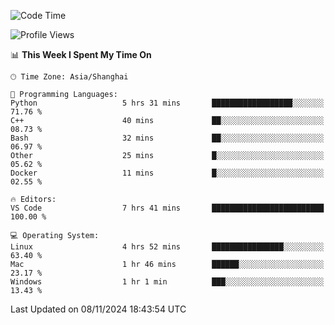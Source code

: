 <!--START_SECTION:waka-->
![Code Time](http://img.shields.io/badge/Code%20Time-517%20hrs%206%20mins-blue)

![Profile Views](http://img.shields.io/badge/Profile%20Views-1-blue)

📊 **This Week I Spent My Time On** 

```text
🕑︎ Time Zone: Asia/Shanghai

💬 Programming Languages: 
Python                   5 hrs 31 mins       ██████████████████░░░░░░░   71.76 % 
C++                      40 mins             ██░░░░░░░░░░░░░░░░░░░░░░░   08.73 % 
Bash                     32 mins             ██░░░░░░░░░░░░░░░░░░░░░░░   06.97 % 
Other                    25 mins             █░░░░░░░░░░░░░░░░░░░░░░░░   05.62 % 
Docker                   11 mins             █░░░░░░░░░░░░░░░░░░░░░░░░   02.55 % 

🔥 Editors: 
VS Code                  7 hrs 41 mins       █████████████████████████   100.00 % 

💻 Operating System: 
Linux                    4 hrs 52 mins       ████████████████░░░░░░░░░   63.40 % 
Mac                      1 hr 46 mins        ██████░░░░░░░░░░░░░░░░░░░   23.17 % 
Windows                  1 hr 1 min          ███░░░░░░░░░░░░░░░░░░░░░░   13.43 % 
```


 Last Updated on 08/11/2024 18:43:54 UTC
<!--END_SECTION:waka-->
